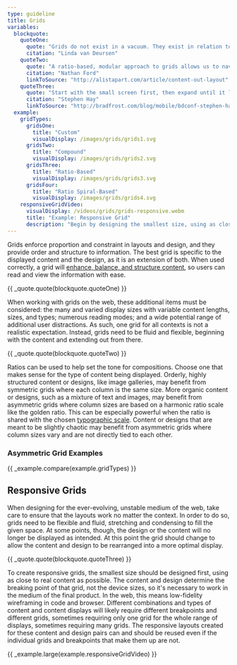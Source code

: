 ```yaml
---
type: guideline
title: Grids
variables:
  blockquote:
    quoteOne:
      quote: "Grids do not exist in a vacuum. They exist in relation to the content. We never start with a grid. We start with an idea which is then translated into a form, a structure."
      citation: "Linda van Deursen"
    quoteTwo:
      quote: "A ratio-based, modular approach to grids allows us to navigate a medium where we cannot know the container size, nor what type of content will flow into that container."
      citation: "Nathan Ford"
      linkToSource: "http://alistapart.com/article/content-out-layout"
    quoteThree:
      quote: "Start with the small screen first, then expand until it looks like sh*t. TIME FOR A BREAKPOINT!"
      citation: "Stephen Hay"
      linkToSource: "http://bradfrost.com/blog/mobile/bdconf-stephen-hay-presents-responsive-design-workflow/"
  example:
    gridTypes:
      gridsOne:
        title: "Custom"
        visualDisplay: /images/grids/grids1.svg
      gridsTwo:
        title: "Compound"
        visualDisplay: /images/grids/grids2.svg
      gridsThree:
        title: "Ratio-Based"
        visualDisplay: /images/grids/grids3.svg
      gridsFour:
        title: "Ratio Spiral-Based"
        visualDisplay: /images/grids/grids4.svg
    responsiveGridVideo:
      visualDisplay: /videos/grids/grids-responsive.webm
      title: "Example: Responsive Grid"
      description: "Begin by designing the smallest size, using as close to real content as possible. As the size expands, the content will determine where the breakpoints should occur, not the device sizes."
---
```

Grids enforce proportion and constraint in layouts and design, and they provide order and structure to information. The best grid is specific to the displayed content and the design, as it is an extension of both. When used correctly, a grid will [enhance, balance, and structure content](http://www.ibm.com/design/language/framework/visual/layout.shtml), so users can read and view the information with ease.

{{ _quote.quote(blockquote.quoteOne) }}

When working with grids on the web, these additional items must be considered: the many and varied display sizes with variable content lengths, sizes, and types; numerous reading modes; and a wide potential range of additional user distractions. As such, one grid for all contexts is not a realistic expectation. Instead, grids need to be fluid and flexible, beginning with the content and extending out from there.

{{ _quote.quote(blockquote.quoteTwo) }}

Ratios can be used to help set the tone for compositions. Choose one that makes sense for the type of content being displayed. Orderly, highly structured content or designs, like image galleries, may benefit from symmetric grids where each column is the same size. More organic content or designs, such as a mixture of text and images, may benefit from asymmetric grids where column sizes are based on a harmonic ratio scale like the golden ratio. This can be especially powerful when the ratio is shared with the chosen [typographic scale](/guidelines/style/typography). Content or designs that are meant to be slightly chaotic may benefit from asymmetric grids where column sizes vary and are not directly tied to each other.

### Asymmetric Grid Examples

{{ _example.compare(example.gridTypes) }}

## Responsive Grids

When designing for the ever-evolving, unstable medium of the web, take care to ensure that the layouts work no matter the context. In order to do so, grids need to be flexible and fluid, stretching and condensing to fill the given space. At some points, though, the design or the content will no longer be displayed as intended. At this point the grid should change to allow the content and design to be rearranged into a more optimal display.

{{ _quote.quote(blockquote.quoteThree) }}

To create responsive grids, the smallest size should be designed first, using as close to real content as possible. The content and design determine the breaking point of that grid, not the device sizes, so it's necessary to work in the medium of the final product. In the web, this means low-fidelity wireframing in code and browser. Different combinations and types of content and content displays will likely require different breakpoints and different grids, sometimes requiring only one grid for the whole range of displays, sometimes requiring many grids. The responsive layouts created for these content and design pairs can and should be reused even if the individual grids and breakpoints that make them up are not.

{{ _example.large(example.responsiveGridVideo) }}

